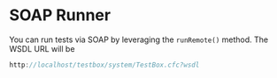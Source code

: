 # SOAP Runner

You can run tests via SOAP by leveraging the `runRemote()` method. The WSDL URL will be

```javascript
http://localhost/testbox/system/TestBox.cfc?wsdl
```
